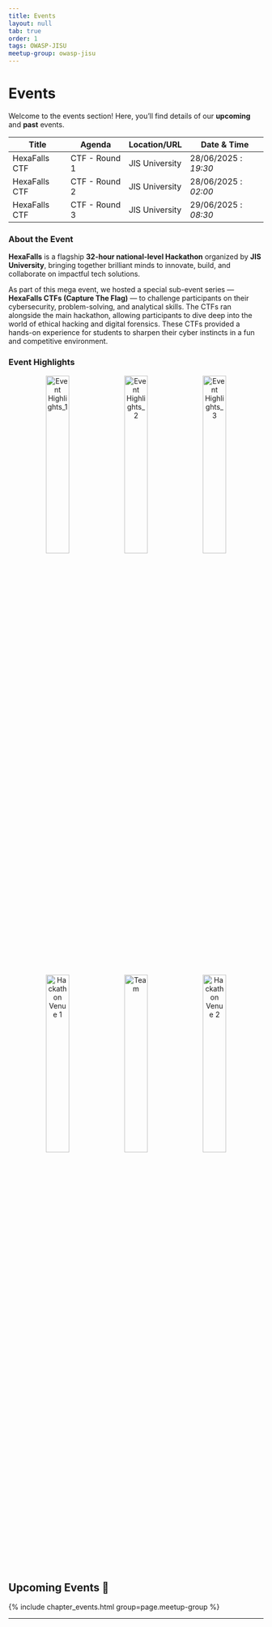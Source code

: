 ```yaml
---
title: Events
layout: null
tab: true
order: 1
tags: OWASP-JISU
meetup-group: owasp-jisu
---
```


# Events

Welcome to the events section! Here, you’ll find details of our **upcoming** and **past** events.

| Title            | Agenda         | Location/URL   | Date & Time         |
|------------------|----------------|----------------|----------------------|
| HexaFalls CTF    | CTF - Round 1  | JIS University | 28/06/2025 : *19:30* |
| HexaFalls CTF    | CTF - Round 2  | JIS University | 28/06/2025 : *02:00* |
| HexaFalls CTF    | CTF - Round 3  | JIS University | 29/06/2025 : *08:30* |

### About the Event

**HexaFalls** is a flagship **32-hour national-level Hackathon** organized by **JIS University**, bringing together brilliant minds to innovate, build, and collaborate on impactful tech solutions.

As part of this mega event, we hosted a special sub-event series — **HexaFalls CTFs (Capture The Flag)** — to challenge participants on their cybersecurity, problem-solving, and analytical skills. The CTFs ran alongside the main hackathon, allowing participants to dive deep into the world of ethical hacking and digital forensics. These CTFs provided a hands-on experience for students to sharpen their cyber instincts in a fun and competitive environment.

### Event Highlights

<p align="center">
  <img src="https://i.ibb.co/1Jqgx48Y/IMG-2793.jpg" width="30%" alt="Event Highlights_1" />
  <img src="https://i.ibb.co/zhJr3YqZ/MG-2825.jpg" width="30%" alt="Event Highlights_2" />
  <img src="https://i.ibb.co/TBywBbdn/IMG-2853.jpg" width="30%" alt="Event Highlights_3" />
</p>

<p align="center">
  <img src="https://i.ibb.co/YBtZ4nFP/IMG-2941.jpg" width="30%" alt="Hackathon Venue 1" />
  <img src="https://i.ibb.co/wrLRmr3L/IMG-20250704-143028.jpg" width="30%" alt="Team" />
  <img src="https://i.ibb.co/Cr4BvFK/IMG-2699-1.jpg" width="30%" alt="Hackathon Venue 2" />
</p>


## Upcoming Events 🚀
{% include chapter_events.html group=page.meetup-group %}

---
<!--
## Past Events⏳  
Here are some of the past events we’ve hosted:

- **Event Name 1** - Date - [Event Details](#)  
- **Event Name 2** - Date - [Event Details](#)  
- **Event Name 3** - Date - [Event Details](#)  

Stay tuned for more updates!
-->
